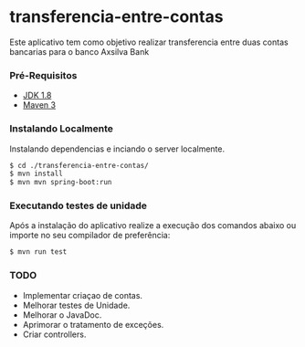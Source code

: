  # transferencia-entre-contas
Este aplicativo tem como objetivo realizar transferencia entre duas contas bancarias para o banco Axsilva Bank
### Pré-Requisitos

- [JDK 1.8](http://www.oracle.com/technetwork/java/javase/downloads/jdk8-downloads-2133151.html)
- [Maven 3](https://maven.apache.org)

### Instalando Localmente
Instalando dependencias e inciando o server localmente.
```sh
$ cd ./transferencia-entre-contas/
$ mvn install
$ mvn mvn spring-boot:run
```
### Executando testes de unidade
Após a instalação do aplicativo realize a execução dos comandos abaixo ou importe no seu compilador de preferência:
```sh
$ mvn run test

```
### TODO
 - Implementar criaçao de contas.
 - Melhorar testes de Unidade.
 - Melhorar o JavaDoc.
 - Aprimorar o tratamento de exceções.
 - Criar controllers.
 
